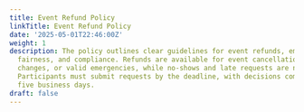 ```yaml
---
title: Event Refund Policy
linkTitle: Event Refund Policy
date: '2025-05-01T22:46:00Z'
weight: 1
description: The policy outlines clear guidelines for event refunds, emphasizing transparency,
  fairness, and compliance. Refunds are available for event cancellations, significant
  changes, or valid emergencies, while no-shows and late requests are not eligible.
  Participants must submit requests by the deadline, with decisions communicated within
  five business days.
draft: false
---
```



<!-- Unsupported block type: unsupported -->